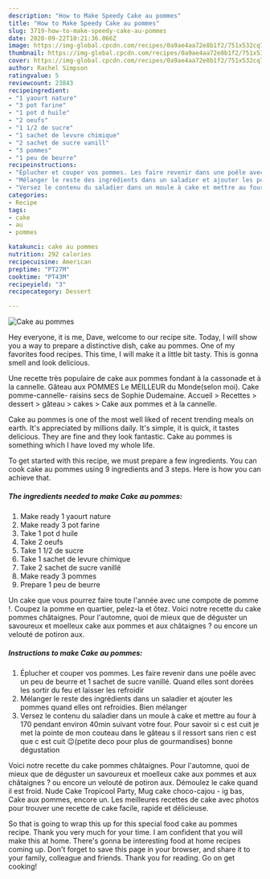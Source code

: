 ```yaml
---
description: "How to Make Speedy Cake au pommes"
title: "How to Make Speedy Cake au pommes"
slug: 3719-how-to-make-speedy-cake-au-pommes
date: 2020-09-22T10:21:36.066Z
image: https://img-global.cpcdn.com/recipes/0a9ae4aa72e8b1f2/751x532cq70/cake-au-pommes-photo-principale-de-la-recette.jpg
thumbnail: https://img-global.cpcdn.com/recipes/0a9ae4aa72e8b1f2/751x532cq70/cake-au-pommes-photo-principale-de-la-recette.jpg
cover: https://img-global.cpcdn.com/recipes/0a9ae4aa72e8b1f2/751x532cq70/cake-au-pommes-photo-principale-de-la-recette.jpg
author: Rachel Simpson
ratingvalue: 5
reviewcount: 23843
recipeingredient:
- "1 yaourt nature"
- "3 pot farine"
- "1 pot d huile"
- "2 oeufs"
- "1 1/2 de sucre"
- "1 sachet de levure chimique"
- "2 sachet de sucre vanill"
- "3 pommes"
- "1 peu de beurre"
recipeinstructions:
- "Éplucher et couper vos pommes. Les faire revenir dans une poêle avec un peu de beurre et 1 sachet de sucre vanillé. Quand elles sont dorées les sortir du feu et laisser les refroidir"
- "Mélanger le reste des ingrédients dans un saladier et ajouter les pommes quand elles ont refroidies. Bien mélanger"
- "Versez le contenu du saladier dans un moule à cake et mettre au four à 170 pendant environ 40min suivant votre four. Pour savoir si c est cuit je met la pointe de mon couteau dans le gâteau s il ressort sans rien c est que c est cuit 😉(petite deco pour plus de gourmandises) bonne dégustation"
categories:
- Recipe
tags:
- cake
- au
- pommes

katakunci: cake au pommes 
nutrition: 292 calories
recipecuisine: American
preptime: "PT27M"
cooktime: "PT43M"
recipeyield: "3"
recipecategory: Dessert

---
```



![Cake au pommes](https://img-global.cpcdn.com/recipes/0a9ae4aa72e8b1f2/751x532cq70/cake-au-pommes-photo-principale-de-la-recette.jpg)

Hey everyone, it is me, Dave, welcome to our recipe site. Today, I will show you a way to prepare a distinctive dish, cake au pommes. One of my favorites food recipes. This time, I will make it a little bit tasty. This is gonna smell and look delicious.

Une recette très populaire de cake aux pommes fondant à la cassonade et à la cannelle. Gâteau aux POMMES Le MEILLEUR du Monde(selon moi). Cake pomme-cannelle- raisins secs de Sophie Dudemaine. Accueil &gt; Recettes &gt; dessert &gt; gâteau &gt; cakes &gt; Cake aux pommes et à la cannelle.

Cake au pommes is one of the most well liked of recent trending meals on earth. It's appreciated by millions daily. It's simple, it is quick, it tastes delicious. They are fine and they look fantastic. Cake au pommes is something which I have loved my whole life.


To get started with this recipe, we must prepare a few ingredients. You can cook cake au pommes using 9 ingredients and 3 steps. Here is how you can achieve that.

<!--inarticleads1-->

##### The ingredients needed to make Cake au pommes:

1. Make ready 1 yaourt nature
1. Make ready 3 pot farine
1. Take 1 pot d huile
1. Take 2 oeufs
1. Take 1 1/2 de sucre
1. Take 1 sachet de levure chimique
1. Take 2 sachet de sucre vanillé
1. Make ready 3 pommes
1. Prepare 1 peu de beurre


Un cake que vous pourrez faire toute l&#39;année avec une compote de pomme !. Coupez la pomme en quartier, pelez-la et ôtez. Voici notre recette du cake pommes châtaignes. Pour l&#39;automne, quoi de mieux que de déguster un savoureux et moelleux cake aux pommes et aux châtaignes ? ou encore un velouté de potiron aux. 

<!--inarticleads2-->

##### Instructions to make Cake au pommes:

1. Éplucher et couper vos pommes. Les faire revenir dans une poêle avec un peu de beurre et 1 sachet de sucre vanillé. Quand elles sont dorées les sortir du feu et laisser les refroidir
1. Mélanger le reste des ingrédients dans un saladier et ajouter les pommes quand elles ont refroidies. Bien mélanger
1. Versez le contenu du saladier dans un moule à cake et mettre au four à 170 pendant environ 40min suivant votre four. Pour savoir si c est cuit je met la pointe de mon couteau dans le gâteau s il ressort sans rien c est que c est cuit 😉(petite deco pour plus de gourmandises) bonne dégustation


Voici notre recette du cake pommes châtaignes. Pour l&#39;automne, quoi de mieux que de déguster un savoureux et moelleux cake aux pommes et aux châtaignes ? ou encore un velouté de potiron aux. Démoulez le cake quand il est froid. Nude Cake Tropicool Party, Mug cake choco-cajou - ig bas, Cake aux pommes, encore un. Les meilleures recettes de cake avec photos pour trouver une recette de cake facile, rapide et délicieuse. 

So that is going to wrap this up for this special food cake au pommes recipe. Thank you very much for your time. I am confident that you will make this at home. There's gonna be interesting food at home recipes coming up. Don't forget to save this page in your browser, and share it to your family, colleague and friends. Thank you for reading. Go on get cooking!
